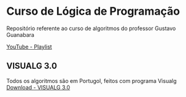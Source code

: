 # Curso de Lógica de Programação
Repositório referente ao curso de algoritmos do professor Gustavo Guanabara

[YouTube - Playlist](https://www.youtube.com/playlist?list=PLHz_AreHm4dmSj0MHol_aoNYCSGFqvfXV) 

## VISUALG 3.0

Todos os algoritmos são em Portugol, feitos com programa Visualg
[Download - VISUALG 3.0](https://sourceforge.net/projects/visualg30/)



